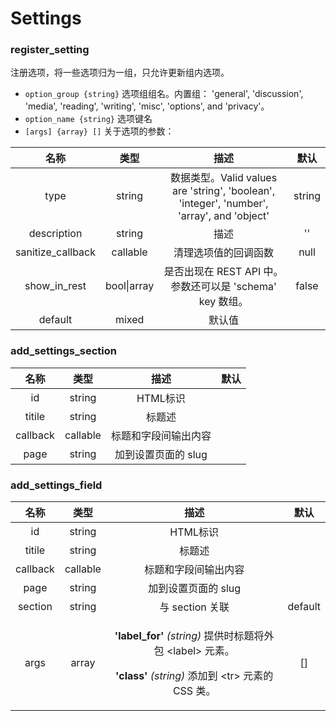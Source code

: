 # Settings

### register\_setting

注册选项，将一些选项归为一组，只允许更新组内选项。

* `option_group {string}` 选项组组名。内置组： 'general', 'discussion', 'media', 'reading', 'writing', 'misc', 'options', and 'privacy'。
* `option_name {string}` 选项键名
* `[args] {array} []` 关于选项的参数：

|         名称         |      类型     |                                           描述                                          |   默认   |
| :----------------: | :---------: | :-----------------------------------------------------------------------------------: | :----: |
|        type        |    string   | 数据类型。Valid values are 'string', 'boolean', 'integer', 'number', 'array', and 'object' | string |
|     description    |    string   |                                           描述                                          |   ''   |
| sanitize\_callback |   callable  |                                       清理选项值的回调函数                                      |  null  |
|   show\_in\_rest   | bool\|array |                        是否出现在 REST API 中。参数还可以是 'schema' key 数组。                       |  false |
|       default      |    mixed    |                                          默认值                                          |        |

### add\_settings\_section

|    名称    |    类型    |       描述      |  默认 |
| :------: | :------: | :-----------: | :-: |
|    id    |  string  |     HTML标识    |     |
|  titile  |  string  |      标题述      |     |
| callback | callable |   标题和字段间输出内容  |     |
|   page   |  string  | 加到设置页面的 slug  |     |

### add\_settings\_field

|    名称    |    类型    |                                                                                描述                                                                                |    默认   |
| :------: | :------: | :--------------------------------------------------------------------------------------------------------------------------------------------------------------: | :-----: |
|    id    |  string  |                                                                              HTML标识                                                                              |         |
|  titile  |  string  |                                                                                标题述                                                                               |         |
| callback | callable |                                                                            标题和字段间输出内容                                                                            |         |
|   page   |  string  |                                                                           加到设置页面的 slug                                                                           |         |
|  section |  string  |                                                                           与 section 关联                                                                           | default |
|   args   |   array  | <p></p><p><strong>'label_for'</strong> <em>(string)</em> 提供时标题将外包 &#x3C;label> 元素。</p><p><strong>'class'</strong> <em>(string)</em> 添加到 &#x3C;tr> 元素的 CSS 类。</p> |   \[]   |
